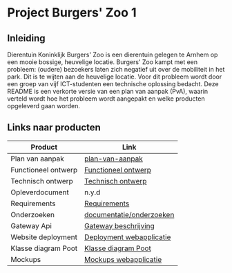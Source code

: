 # Project Burgers' Zoo 1

## Inleiding

Dierentuin Koninklijk Burgers' Zoo is een dierentuin gelegen te Arnhem op een mooie bossige, heuvelige locatie. Burgers' Zoo kampt met een probleem: (oudere) bezoekers laten zich negatief uit over de mobiliteit in het park. Dit is te wijten aan de heuvelige locatie. Voor dit probleem wordt door een groep van vijf ICT-studenten een technische oplossing bedacht. Deze README is een verkorte versie van een plan van aanpak (PvA), waarin verteld wordt hoe het probleem wordt aangepakt en welke producten opgeleverd gaan worden.

## Links naar producten

| Product             | Link |
|---------------------|------|
| Plan van aanpak     |[plan-van-aanpak](deliverables/plan%20van%20aanpak.md)|
| Functioneel ontwerp |[Functioneel ontwerp](deliverables/functioneel%20ontwerp.md)|
| Technisch ontwerp |[Technisch ontwerp](deliverables/functioneel%20ontwerp.md)|
| Opleverdocument |n.y.d|
| Requirements        |[Requirements](documentatie/requirements)|
| Onderzoeken         |[documentatie/onderzoeken](documentatie/onderzoeken)|
| Gateway Api                 |[Gateway beschrijving](documentatie/api)|
| Website deployment  |[Deployment webapplicatie](documentatie/deployment)|
| Klasse diagram Poot  | [Klasse diagram Poot](documentatie/iot-klassediagram/)|
| Mockups             |[Mockups webapplicatie](documentatie/mockups)|
